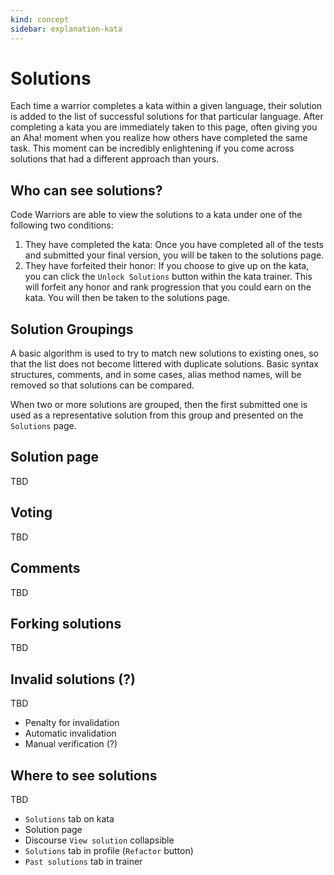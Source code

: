 ```yaml
---
kind: concept
sidebar: explanation-kata
---
```


# Solutions

Each time a warrior completes a kata within a given language, their solution is added to the list of successful solutions for that particular language. After completing a kata you are immediately taken to this page, often giving you an Aha! moment when you realize how others have completed the same task. This moment can be incredibly enlightening if you come across solutions that had a different approach than yours.

## Who can see solutions?

Code Warriors are able to view the solutions to a kata under one of the following two conditions:

1.  They have completed the kata: Once you have completed all of the tests and submitted your final version, you will be taken to the solutions page.
2.  They have forfeited their honor: If you choose to give up on the kata, you can click the `Unlock Solutions` button within the kata trainer. This will forfeit any honor and rank progression that you could earn on the kata. You will then be taken to the solutions page.

## Solution Groupings

A basic algorithm is used to try to match new solutions to existing ones, so that the list does not become littered with duplicate solutions. Basic syntax structures, comments, and in some cases, alias method names, will be removed so that solutions can be compared.

When two or more solutions are grouped, then the first submitted one is used as a representative solution from this group and presented on the `Solutions` page.

## Solution page

TBD

## Voting

TBD

## Comments

TBD

## Forking solutions

TBD

## Invalid solutions (?)

TBD

- Penalty for invalidation
- Automatic invalidation
- Manual verification (?)

## Where to see solutions

TBD

- `Solutions` tab on kata
- Solution page
- Discourse `View solution` collapsible
- `Solutions` tab in profile (`Refactor` button)
- `Past solutions` tab in trainer
